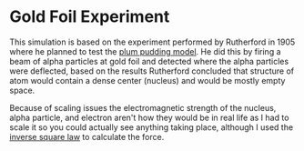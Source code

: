 # Gold Foil Experiment

This simulation is based on the experiment performed by Rutherford in 1905 where he planned to test the [plum pudding model](https://en.wikipedia.org/wiki/Plum_pudding_model). He did this by firing a beam of alpha particles at gold foil and detected where the alpha particles were deflected, based on the results Rutherford concluded that structure of atom would contain a dense center (nucleus) and would be mostly empty space.

Because of scaling issues the electromagnetic strength of the nucleus, alpha particle, and electron aren't how they would be in real life as I had to scale it so you could actually see anything taking place, although I used the [inverse square law](https://en.wikipedia.org/wiki/Inverse-square_law) to calculate the force.


